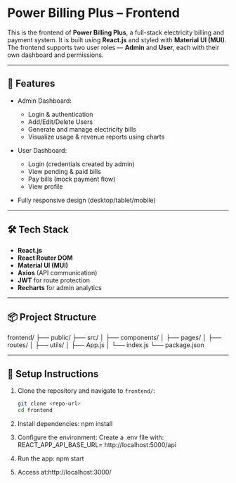 # Power Billing Plus – Frontend

This is the frontend of **Power Billing Plus**, a full-stack electricity billing and payment system. It is built using **React.js** and styled with **Material UI (MUI)**. The frontend supports two user roles — **Admin** and **User**, each with their own dashboard and permissions.

---

## 🚀 Features

- Admin Dashboard:
  - Login & authentication
  - Add/Edit/Delete Users
  - Generate and manage electricity bills
  - Visualize usage & revenue reports using charts

- User Dashboard:
  - Login (credentials created by admin)
  - View pending & paid bills
  - Pay bills (mock payment flow)
  - View profile

- Fully responsive design (desktop/tablet/mobile)

---

## 🛠️ Tech Stack

- **React.js**
- **React Router DOM**
- **Material UI (MUI)**
- **Axios** (API communication)
- **JWT** for route protection
- **Recharts** for admin analytics

---

## 📦 Project Structure

frontend/
├── public/
├── src/
│ ├── components/
│ ├── pages/
│ ├── routes/
│ ├── utils/
│ ├── App.js
│ └── index.js
└── package.json


---

## 📂 Setup Instructions

1. Clone the repository and navigate to `frontend/`:
   ```bash
   git clone <repo-url>
   cd frontend

2. Install dependencies:
  npm install
3. Configure the environment:
   Create a .env file with:
   REACT_APP_API_BASE_URL=
   http://localhost:5000/api

4. Run the app:
   npm start

5. Access at:http://localhost:3000/
   
